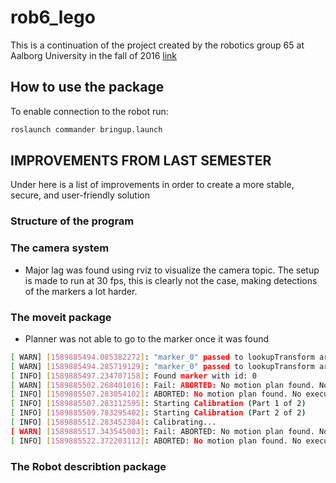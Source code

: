 # rob6_lego
This is a continuation of the project created by the robotics group 65 at Aalborg University in the fall of 2016 [link](https://github.com/pbtorrild/rob5_lego)
## How to use the package

To enable connection to the robot run:
```bash
roslaunch commander bringup.launch
```

## IMPROVEMENTS FROM LAST SEMESTER
Under here is a list of improvements in order to create a more stable, secure, and user-friendly solution
### Structure of the program

### The camera system
* Major lag was found using rviz to visualize the camera topic. The setup is made to run at 30 fps, this is clearly not the case, making detections of the markers a lot harder.



### The moveit package
* Planner was not able to go to the marker once it was found
```bash
[ WARN] [1589885494.085382272]: "marker_0" passed to lookupTransform argument source_frame does not exist.
[ WARN] [1589885494.285719129]: "marker_0" passed to lookupTransform argument source_frame does not exist.
[ INFO] [1589885497.234707158]: Found marker with id: 0
[ WARN] [1589885502.268401016]: Fail: ABORTED: No motion plan found. No execution attempted.
[ INFO] [1589885507.283054102]: ABORTED: No motion plan found. No execution attempted.
[ INFO] [1589885507.283112595]: Starting Calibration (Part 1 of 2)
[ INFO] [1589885509.783295402]: Starting Calibration (Part 2 of 2)
[ INFO] [1589885512.283452384]: Calibrating...
[ WARN] [1589885517.343545003]: Fail: ABORTED: No motion plan found. No execution attempted.
[ INFO] [1589885522.372203112]: ABORTED: No motion plan found. No execution attempted.

```

### The Robot describtion package
